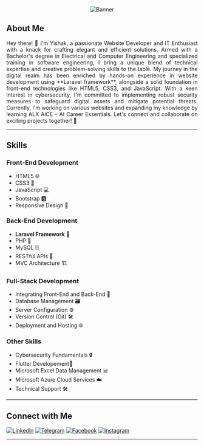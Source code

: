 <p align="center">
  <img src="https://github.com/yishakk/yishakk.github.io/blob/main/bcover_git.jpg?raw=true" alt="Banner">
</p>

## About Me

<p align="justify">Hey there! 👋 I'm Yishak, a passionate Website Developer and IT Enthusiast with a knack for crafting elegant and efficient solutions. Armed with a Bachelor's degree in Electrical and Computer Engineering and specialized training in software engineering, I bring a unique blend of technical expertise and creative problem-solving skills to the table. My journey in the digital realm has been enriched by hands-on experience in website development using **Laravel framework**, alongside a solid foundation in front-end technologies like HTML5, CSS3, and JavaScript. With a keen interest in cybersecurity, I'm committed to implementing robust security measures to safeguard digital assets and mitigate potential threats. Currently, I'm working on various websites and expanding my knowledge by learning ALX AiCE – AI Career Essentials. Let's connect and collaborate on exciting projects together! 🚀</p>

---

## Skills

### Front-End Development
- HTML5 🌐
- CSS3 🎨
- JavaScript 💻
- Bootstrap 🅱️
- Responsive Design 📱

### Back-End Development
- **Laravel Framework** 🚀
- PHP 🐘
- MySQL 🗄️
- RESTful APIs 🔄
- MVC Architecture 🏗️

### Full-Stack Development
- Integrating Front-End and Back-End 🔄
- Database Management 🗃️
- Server Configuration ⚙️
- Version Control (Git) 🛠️
- Deployment and Hosting 🌐

### Other Skills
- Cybersecurity Fundamentals 🔒
- Flutter Developement📱
- Microsoft Excel Data Management 📊
- Microsoft Azure Cloud Services ☁️
- Technical Support 🛠️

---

## Connect with Me

[![LinkedIn](https://img.shields.io/badge/LinkedIn-Connect-blue)](https://www.linkedin.com/in/yishak-kibru-07694217a/)
[![Telegram](https://img.shields.io/badge/Telegram-Message-blue)](https://t.me/yishakkkk)
[![Facebook](https://img.shields.io/badge/Facebook-Follow-blue)](https://www.facebook.com/yishakk)
[![Instagram](https://img.shields.io/badge/Instagram-Follow-blue)](https://www.instagram.com/yishak_kibru/)

---

<!-- Add any additional graphics or banners here -->


<!--
**yishakk/yishakk** is a ✨ _special_ ✨ repository because its `README.md` (this file) appears on your GitHub profile.
### Hi there 👋

<!--
**yishakk/yishakk** is a ✨ _special_ ✨ repository because its `README.md` (this file) appears on your GitHub profile.

Here are some ideas to get you started:

- 🔭 I’m currently working on ...
- 🌱 I’m currently learning ...
- 👯 I’m looking to collaborate on ...
- 🤔 I’m looking for help with ...
- 💬 Ask me about ...
- 📫 How to reach me: ...
- 😄 Pronouns: ...
- ⚡ Fun fact: ...
-->
